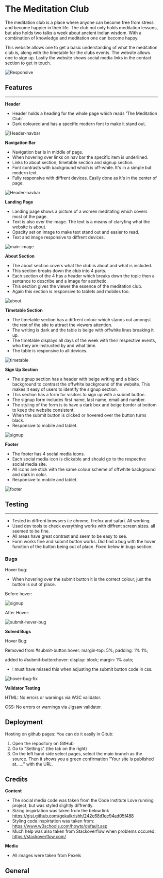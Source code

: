 # The Meditation Club

The meditation club is a place where anyone can become free from stress and become happier in their life. The club not only holds meditation lessons, but also holds two talks a week about ancient indian wisdom. With a combination of knowledge and meditation one can become happy. 

This website allows one to get a basic understanding of what the meditation club is, along with the timetable for the clubs events. The website allows one to sign up. Lastly the website shows social media links in the contact section to get in touch.

![Responsive](../the-meditation-club/readme-resources/images/Responsive.png)


## Features
<hr>

**Header**
- Header holds a heading for the whole page which reads 'The Meditation Club'.
- Dark coloured and has a specific modern font to make it stand out.

![Header-navbar](../the-meditation-club/readme-resources/images/Header-and-nav-bar.png)

**Navigation Bar**
- Navigation bar is in middle of page.
- When hovering over links on nav bar the specific item is underlined.
- Links to about section, timetable section and signup section. 
- Font contrasts with background which is off-white. It's in a simple but modern text.
- Fully responsive with diffrent devices. Easily done as it's in the center of page.

![Header-navbar](../the-meditation-club/readme-resources/images/Header-and-nav-bar.png)

**Landing Page**
- Landing page shows a picture of a women meditating which covers most of the page.
- Text is also over the image. The text is a means of claryfing what the website is about.
- Opacity set on image to make text stand out and easier to read.
- Text and image responsive to diffrent devices.

![main-image](../the-meditation-club/readme-resources/images/main-image.png)

**About Section**
- The about section covers what the club is about and what is included.
- This section breaks down the club into 4 parts. 
- Each section of the 4 has a header which breaks down the topic then a sentance to describe and a image for aesthetic.
- This section gives the viewer the essence of the meditation club.
- Again this section is responsive to tablets and mobiles too.

![about](../the-meditation-club/readme-resources/images/about.png)

**Timetable Section**
- The timetable section has a diffrent colour which stands out amongst the rest of the site to attract the viewers attention. 
- The writing is dark and the table is beige with offwhite lines breaking it up. 
- The timetable displays all days of the week with their respective events, who they are instructed by and what time. 
- The table is responsive to all devices. 

![timetable](../the-meditation-club/readme-resources/images/timetable.png)


**Sign Up Section**

- The signup section has a header with beige writing and a black background to contrast the offwhite background of the website. This makes it easy of users to identify the signup section.
- This section has a form for visitors to sign up with a submit button. 
- The signup form includes first name, last name, email and number. 
- The styling of the form is to have a dark box and beige border at bottom to keep the website consistent. 
- When the submit button is clicked or hovered over the button turns black.
- Responsive to mobile and tablet.

![signup](../the-meditation-club/readme-resources/images/signup.png)

**Footer**
- The footer has 4 social media icons. 
- Each social media icon is clickable and should go to the respective social media site. 
- All icons are stick with the same colour scheme of offwhite background and dark in color.
- Responsive to mobile and tablet.

![footer](../the-meditation-club/readme-resources/images/footer.png)

## Testing
<hr>

- Tested in diffrent browsers i.e chrome, firefox and safari. All working.
- Used dev tools to check everything works with diffrent screen sizes. all seemed to be fine. 
- All areas have great contrast and seem to be easy to see.
- Form works fine and submit button works. Did find a bug with the hover function of the button being out of place. Fixed below in bugs section.

### Bugs

Hover bug:
- When hovering over the submit button it is the correct colour, just the button is out of place. 

Before hover:

![signup](../the-meditation-club/readme-resources/images/signup.png)

After Hover: 

![submit-hover-bug](../the-meditation-club/readme-resources/images/submit-hover-bug.png)

**Solved Bugs**

Hover Bug:

Removed from #submit-button:hover:
margin-top: 5%;
padding: 1% 1%;


added to #submit-button:hover:
display: block;
margin: 1% auto;

- I must have missed this when adjusting the submit button code in css. 

![hover-bug-fix](../the-meditation-club/readme-resources/images/hover-bug-fix.png)



**Validator Testing**

HTML: No errors or warnings via W3C validator.

CSS: No errors or warnings via Jigsaw validator.



## Deployment

Hosting on github pages:
You can do it easily in Gitub:
1. Open the repository on GitHub
2. Go to "Settings" (the tab on the right)
3. On the left hand side select pages, select the main branch as the source.  Then it shows you a green confirmation "Your site is published at......" with the URL.

## Credits
**Content**
* The social media code was taken from the Code Institute Love running project, but was styled slightly diffrently.
* Sizing inspirtation was taken from the below link
https://gist.github.com/gokulkrishh/242e68d1ee94ad05f488
* Styling code inspirtation was taken from:
https://www.w3schools.com/howto/default.asp
* Much help was also taken from Stackoverflow when problems occured.
https://stackoverflow.com/


**Media**
* All images were taken from Pexels


## General
